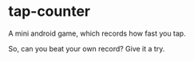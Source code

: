 # tap-counter

A mini android game, which records how fast you tap. 


So, can you beat your own record? Give it a try.
